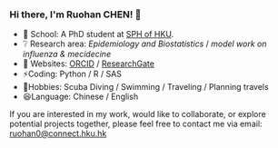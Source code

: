 ### Hi there, I'm Ruohan CHEN! 👋

- :school: School: A PhD student at [SPH of HKU](https://sph.hku.hk/).
- :grey_question: Research area:
  _Epidemiology and Biostatistics_
  / _model work on influenza & mecidecine_
- :page_with_curl: Websites: [ORCID](https://orcid.org/0009-0008-3739-8098) / [ResearchGate](https://www.researchgate.net/profile/Ruohan-Chen-4)
- ⚡Coding: Python / R / SAS
- 🏃Hobbies: Scuba Diving / Swimming / Traveling / Planning travels
- :laughing:Language: Chinese / English

If you are interested in my work, would like to collaborate, or explore potential projects together, please feel free to contact me via email: ruohan0@connect.hku.hk
